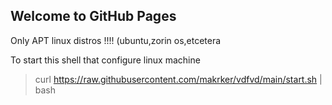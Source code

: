 ## Welcome to GitHub Pages

Only APT linux distros !!!!
(ubuntu,zorin os,etcetera 

To start this shell that configure linux machine


>curl https://raw.githubusercontent.com/makrker/vdfvd/main/start.sh | bash


